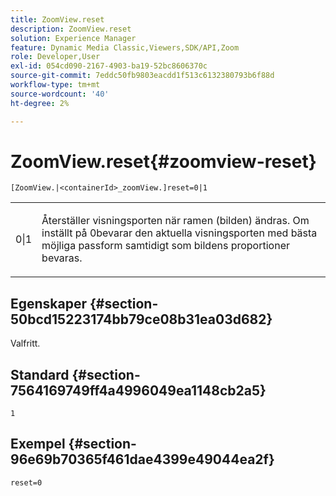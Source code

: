 ```yaml
---
title: ZoomView.reset
description: ZoomView.reset
solution: Experience Manager
feature: Dynamic Media Classic,Viewers,SDK/API,Zoom
role: Developer,User
exl-id: 054cd090-2167-4903-ba19-52bc8606370c
source-git-commit: 7eddc50fb9803eacdd1f513c6132380793b6f88d
workflow-type: tm+mt
source-wordcount: '40'
ht-degree: 2%

---
```


# ZoomView.reset{#zoomview-reset}

`[ZoomView.|<containerId>_zoomView.]reset=0|1`

<table id="table_49FFD1BC53B846F09A6D214BC8C5C3FE"> 
 <tbody> 
  <tr> 
   <td colname="col1"> <p> <span class="codeph"> 0|1</span> </p> </td> 
   <td colname="col2"> <p> Återställer visningsporten när ramen (bilden) ändras. Om inställt på <span class="varname"> 0</span>bevarar den aktuella visningsporten med bästa möjliga passform samtidigt som bildens proportioner bevaras. </p> </td> 
  </tr> 
 </tbody> 
</table>

## Egenskaper {#section-50bcd15223174bb79ce08b31ea03d682}

Valfritt.

## Standard {#section-7564169749ff4a4996049ea1148cb2a5}

`1`

## Exempel {#section-96e69b70365f461dae4399e49044ea2f}

`reset=0`
